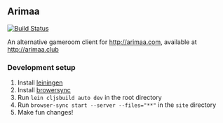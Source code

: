 ## Arimaa

[![Build Status](https://travis-ci.org/brendanator/arimaa.svg?branch=master)](https://travis-ci.org/brendanator/arimaa)

An alternative gameroom client for http://arimaa.com, available at http://arimaa.club

### Development setup
1. Install [leiningen](https://github.com/technomancy/leiningen)
2. Install [browersync](http://www.browsersync.io/)
3. Run `lein cljsbuild auto dev` in the root directory
4. Run `browser-sync start --server --files="**"` in the `site` directory
5. Make fun changes!
